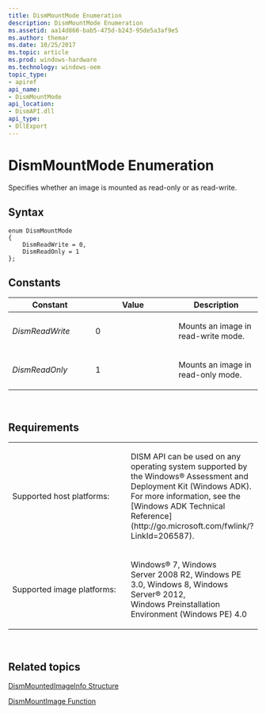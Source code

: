 ```yaml
---
title: DismMountMode Enumeration
description: DismMountMode Enumeration
ms.assetid: aa14d860-bab5-475d-b243-95de5a3af9e5
ms.author: themar
ms.date: 10/25/2017
ms.topic: article
ms.prod: windows-hardware
ms.technology: windows-oem
topic_type: 
- apiref
api_name: 
- DismMountMode
api_location: 
- DismAPI.dll
api_type: 
- DllExport
---
```


# DismMountMode Enumeration


Specifies whether an image is mounted as read-only or as read-write.

## <span id="Syntax"></span><span id="syntax"></span><span id="SYNTAX"></span>Syntax


``` syntax
enum DismMountMode
{
    DismReadWrite = 0,
    DismReadOnly = 1
};
```

## <span id="Constants"></span><span id="constants"></span><span id="CONSTANTS"></span>Constants


<table>
<colgroup>
<col width="33%" />
<col width="33%" />
<col width="33%" />
</colgroup>
<thead>
<tr class="header">
<th>Constant</th>
<th>Value</th>
<th>Description</th>
</tr>
</thead>
<tbody>
<tr class="odd">
<td><p><em>DismReadWrite</em></p></td>
<td><p>0</p></td>
<td><p>Mounts an image in read-write mode.</p></td>
</tr>
<tr class="even">
<td><p><em>DismReadOnly</em></p></td>
<td><p>1</p></td>
<td><p>Mounts an image in read-only mode.</p></td>
</tr>
</tbody>
</table>

 

## <span id="Requirements"></span><span id="requirements"></span><span id="REQUIREMENTS"></span>Requirements


<table>
<colgroup>
<col width="50%" />
<col width="50%" />
</colgroup>
<tbody>
<tr class="odd">
<td><p>Supported host platforms:</p></td>
<td><p>DISM API can be used on any operating system supported by the Windows® Assessment and Deployment Kit (Windows ADK). For more information, see the [Windows ADK Technical Reference](http://go.microsoft.com/fwlink/?LinkId=206587).</p></td>
</tr>
<tr class="even">
<td><p>Supported image platforms:</p></td>
<td><p>Windows® 7, Windows Server 2008 R2, Windows PE 3.0, Windows 8, Windows Server® 2012, Windows Preinstallation Environment (Windows PE) 4.0</p></td>
</tr>
</tbody>
</table>

 

## <span id="related_topics"></span>Related topics


[DismMountedImageInfo Structure](dismmountedimageinfo-structure.md)

[DismMountImage Function](dismmountimage-function.md)

 

 





